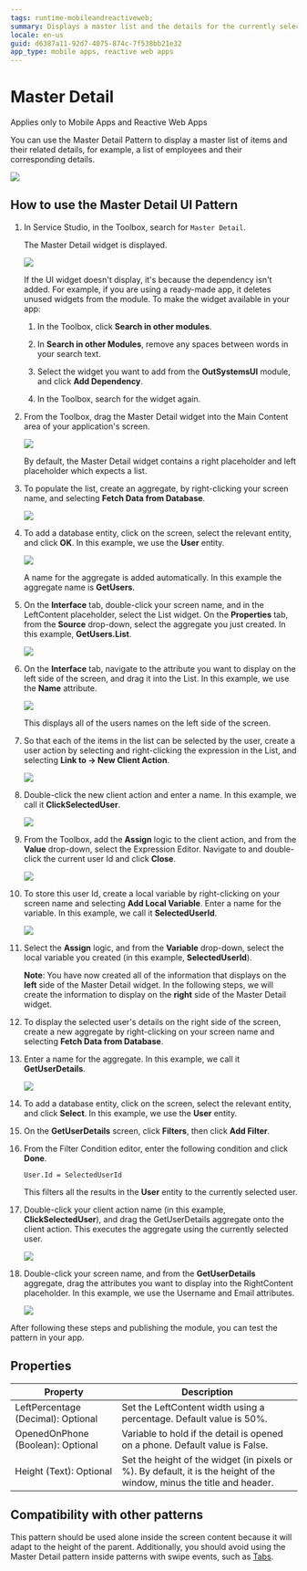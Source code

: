 ```yaml
---
tags: runtime-mobileandreactiveweb;  
summary: Displays a master list and the details for the currently selected item.
locale: en-us
guid: d6387a11-92d7-4075-874c-7f538bb21e32
app_type: mobile apps, reactive web apps
---
```


# Master Detail

<div class="info" markdown="1">

Applies only to Mobile Apps and Reactive Web Apps

</div>

You can use the Master Detail Pattern to display a master list of items and their related details, for example, a list of employees and their corresponding details.

![](images/masterdetail-2.png)

## How to use the Master Detail UI Pattern

1. In Service Studio, in the Toolbox, search for `Master Detail`.

    The Master Detail widget is displayed.

    ![](images/masterdetail-5-ss.png)
    
    If the UI widget doesn't display, it's because the dependency isn't added. For example, if you are using a ready-made app, it deletes unused widgets from the module. To make the widget available in your app:

    1. In the Toolbox, click **Search in other modules**.

    1. In **Search in other Modules**, remove any spaces between words in your search text.
    
    1. Select the widget you want to add from the **OutSystemsUI** module, and click **Add Dependency**. 
    
    1. In the Toolbox, search for the widget again.

1. From the Toolbox, drag the Master Detail widget into the Main Content area of your application's screen.

    ![](images/masterdetail-1-ss.png)

    By default, the Master Detail widget contains a right placeholder and left placeholder which expects a list.

1. To populate the list, create an aggregate, by right-clicking your screen name, and selecting **Fetch Data from Database**.

    ![](images/masterdetail-13-ss.png)

1. To add a database entity, click on the screen, select the relevant entity, and click **OK**. In this example, we use the **User** entity.

    ![](images/masterdetail-3-ss.png)

    A name for the aggregate is added automatically. In this example the aggregate name is **GetUsers**.

1. On the **Interface** tab, double-click your screen name, and in the LeftContent placeholder, select the List widget. On the **Properties** tab, from the **Source** drop-down, select the aggregate you just created. In this example, **GetUsers.List**.

    ![](images/masterdetail-4-ss.png)

1. On the **Interface** tab, navigate to the attribute you want to display on the left side of the screen, and drag it into the List. In this example, we use the **Name** attribute.

    ![](images/masterdetail-14-ss.png)

    This displays all of the users names on the left side of the screen.

1. So that each of the items in the list can be selected by the user, create a user action by selecting and right-clicking the expression in the List, and selecting **Link to -> New Client Action**.  

    ![](images/masterdetail-6-ss.png)

1. Double-click the new client action and enter a name. In this example, we call it **ClickSelectedUser**.

    ![](images/masterdetail-7-ss.png)

1. From the Toolbox, add the **Assign** logic to the client action, and from the  **Value** drop-down, select the Expression Editor. Navigate to and double-click the current user Id and click **Close**.

    ![](images/masterdetail-8-ss.png)

1. To store this user Id, create a local variable by right-clicking on your screen name and selecting **Add Local Variable**. Enter a name for the variable. In this example, we call it **SelectedUserId**.

    ![](images/masterdetail-9-ss.png)

1. Select the **Assign** logic, and from the **Variable** drop-down, select the local variable you created (in this example, **SelectedUserId**).

    **Note**: You have now created all of the information that displays on the **left** side of the Master Detail widget. In the following steps, we will create the information to display on the **right** side of the Master Detail widget.

1. To display the selected user's details on the right side of the screen, create a new aggregate by right-clicking on your screen name and selecting **Fetch Data from Database**.

1. Enter a name for the aggregate. In this example, we call it **GetUserDetails**.

    ![](images/masterdetail-11-ss.png)

1. To add a database entity, click on the screen, select the relevant entity, and click **Select**. In this example, we use the **User** entity.

1. On the **GetUserDetails** screen, click **Filters**, then click **Add Filter**.

1. From the Filter Condition editor, enter the following condition and click **Done**.

    `User.Id = SelectedUserId`

    This filters all the results in the **User** entity to the currently selected user.

1. Double-click your client action name (in this example, **ClickSelectedUser**), and drag the GetUserDetails aggregate onto the client action. This executes the aggregate using the currently selected user.

    ![](images/masterdetail-10-ss.png)

1. Double-click your screen name, and from the **GetUserDetails** aggregate, drag the attributes you want to display into the RightContent placeholder. In this example, we use the Username and Email attributes.

    ![](images/masterdetail-12-ss.png)

After following these steps and publishing the module, you can test the pattern in your app. 

## Properties

| Property | Description |
|---|---|
| LeftPercentage (Decimal): Optional | Set the LeftContent width using a percentage. Default value is 50%. |
| OpenedOnPhone (Boolean): Optional |  Variable to hold if the detail is opened on a phone. Default value is False. |
| Height (Text): Optional | Set the height of the widget (in pixels or %). By default, it is the height of the window, minus the title and header. |

## Compatibility with other patterns

This pattern should be used alone inside the screen content because it will adapt to the height of the parent. Additionally, you should avoid using the Master Detail pattern inside patterns with swipe events, such as [Tabs](<../navigation/tabs.md>).
